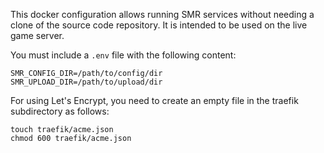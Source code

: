 This docker configuration allows running SMR services without
needing a clone of the source code repository. It is intended
to be used on the live game server.

You must include a `.env` file with the following content:

```
SMR_CONFIG_DIR=/path/to/config/dir
SMR_UPLOAD_DIR=/path/to/upload/dir
```

For using Let's Encrypt, you need to create an empty file in the traefik
subdirectory as follows:
```
touch traefik/acme.json
chmod 600 traefik/acme.json
```
